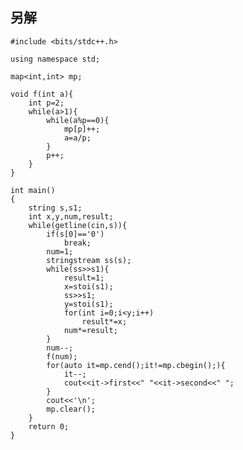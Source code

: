 ## 另解

    #include <bits/stdc++.h>

    using namespace std;
    
    map<int,int> mp;
    
    void f(int a){
        int p=2;
        while(a>1){
            while(a%p==0){
                mp[p]++;
                a=a/p;
            }
            p++;
        }
    }
    
    int main()
    {
        string s,s1;
        int x,y,num,result;
        while(getline(cin,s)){
            if(s[0]=='0')
                break;
            num=1;
            stringstream ss(s);
            while(ss>>s1){
                result=1;
                x=stoi(s1);
                ss>>s1;
                y=stoi(s1);
                for(int i=0;i<y;i++)
                    result*=x;
                num*=result;
            }
            num--;
            f(num);
            for(auto it=mp.cend();it!=mp.cbegin();){
                it--;
                cout<<it->first<<" "<<it->second<<" ";
            }
            cout<<'\n';
            mp.clear();
        }
        return 0;
    }
